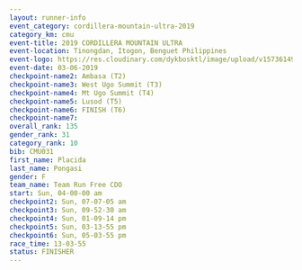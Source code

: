 ```yaml
---
layout: runner-info 
event_category: cordillera-mountain-ultra-2019 
category_km: cmu 
event-title: 2019 CORDILLERA MOUNTAIN ULTRA 
event-location: Tinongdan, Itogon, Benguet Philippines 
event-logo: https://res.cloudinary.com/dykbosktl/image/upload/v1573614960/Logo/Cordillera-Mountain-Ultra-2019-1280_wxhrmh.jpg 
event-date: 03-06-2019 
checkpoint-name2: Ambasa (T2) 
checkpoint-name3: West Ugo Summit (T3) 
checkpoint-name4: Mt Ugo Summit (T4) 
checkpoint-name5: Lusod (T5) 
checkpoint-name6: FINISH (T6) 
checkpoint-name7: 
overall_rank: 135
gender_rank: 31
category_rank: 10
bib: CMU031
first_name: Placida
last_name: Pongasi
gender: F
team_name: Team Run Free CDO
start: Sun, 04-00-00 am
checkpoint2: Sun, 07-07-05 am
checkpoint3: Sun, 09-52-30 am
checkpoint4: Sun, 01-09-14 pm
checkpoint5: Sun, 03-13-55 pm
checkpoint6: Sun, 05-03-55 pm
race_time: 13-03-55
status: FINISHER
---
```

